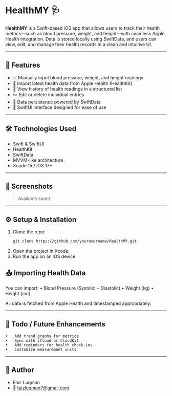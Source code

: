 # HealthMY 🩺

**HealthMY** is a Swift-based iOS app that allows users to track their health metrics—such as blood pressure, weight, and height—with seamless Apple Health integration. Data is stored locally using SwiftData, and users can view, edit, and manage their health records in a clean and intuitive UI.

---

## 🚀 Features

- ✅ Manually input blood pressure, weight, and height readings  
- 🔄 Import latest health data from Apple Health (HealthKit)  
- 📜 View history of health readings in a structured list  
- ✏️ Edit or delete individual entries  
- 💾 Data persistence powered by SwiftData  
- 🎨 SwiftUI interface designed for ease of use  

---

## 🛠️ Technologies Used

- Swift & SwiftUI  
- HealthKit  
- SwiftData  
- MVVM-like architecture  
- Xcode 15 / iOS 17+  

---

## 📱 Screenshots

> Available soon!

---

## ⚙️ Setup & Installation

1. Clone the repo:
   ```bash
   git clone https://github.com/yourusername/HealthMY.git
   ```
2.	Open the project in Xcode:
3. Run the app on an iOS device

## 📤 Importing Health Data

You can import:
	•	Blood Pressure (Systolic + Diastolic)
	•	Weight (kg)
	•	Height (cm)

All data is fetched from Apple Health and timestamped appropriately.

---

## 🧪 Todo / Future Enhancements
	•	Add trend graphs for metrics
	•	Sync with iCloud or CloudKit
	•	Add reminders for health check-ins
	•	Customize measurement units

---

## 👤 Author

- Faiz Luqman
- 📧 faizluqman7@gmail.com
